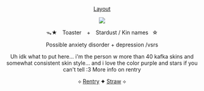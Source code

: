 <div align="center">
  
  [Layout](https://www.tumblr.com/phaexie/780754389652635648/%E3%83%BE-weaver-of-gold-x-demised-scholar-credit)

  ![](https://64.media.tumblr.com/38000ae7311df85e6a424575b844dbdf/74c3cd86a32bc741-a6/s2048x3072/9a326e392653c9215c92cb4f0c1bb1e861cbfd31.pnj)

ᯓ★ ⠀Toaster⠀ + ⠀Stardust / Kin names⠀☆

Possible anxiety disorder + depression /vsrs

Uh idk what to put here... i'm the person w more than 40 kafka skins and somewhat consistent skin style... and i love the color purple and stars if you can't tell :3 More info on rentry

 ⟡ [Rentry](https://rentry.co/Nessun_Dorma) ✦ [Straw](https://sugarcloudexpress.straw.page/) ⟡

<!--
**ToasterTheFox/ToasterTheFox** is a ✨ _special_ ✨ repository because its `README.md` (this file) appears on your GitHub profile.

Here are some ideas to get you started:

- 🔭 I’m currently working on ...
- 🌱 I’m currently learning ...
- 👯 I’m looking to collaborate on ...
- 🤔 I’m looking for help with ...
- 💬 Ask me about ...
- 📫 How to reach me: ...
- 😄 Pronouns: ...
- ⚡ Fun fact: ...
-->
